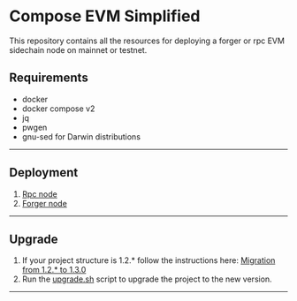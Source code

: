 # Compose EVM Simplified

This repository contains all the resources for deploying a forger or rpc EVM sidechain node on mainnet or testnet.

## Requirements

* docker
* docker compose v2
* jq
* pwgen
* gnu-sed for Darwin distributions

---

## Deployment

1. [Rpc node](./docs/RPC.md)
2. [Forger node](./docs/FORGER.md)

---

## Upgrade

1. If your project structure is 1.2.* follow the instructions here: [Migration from 1.2.* to 1.3.0](./docs/MIGRATION.md)
2. Run the [upgrade.sh](./scripts/upgrade.sh) script to upgrade the project to the new version.

---




